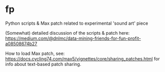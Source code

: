 # fp
Python scripts &amp; Max patch related to experimental 'sound art' piece

(Somewhat) detailed discussion of the scripts & patch here: https://medium.com/@dnlmc/data-mining-friends-for-fun-profit-a08508674b27

How to load Max patch, see: https://docs.cycling74.com/max5/vignettes/core/sharing_patches.html for info about text-based patch sharing.
